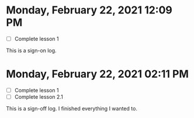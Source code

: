 # Monday, February 22, 2021 12:09 PM
- [ ] Complete lesson 1
 
This is a sign-on log. 
 
# Monday, February 22, 2021 02:11 PM
- [ ] Complete lesson 1
- [ ] Complete lesson 2.1
 
This is a sign-off log. I finished everything I wanted to.
